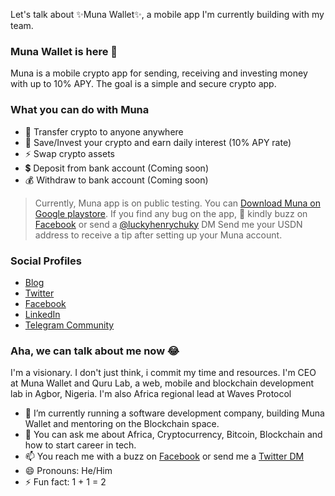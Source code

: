 Let's talk about ✨Muna Wallet✨, a mobile app I'm currently building with my team.

### Muna Wallet is here 👋 

Muna is a mobile crypto app for sending, receiving and investing money with up to 10% APY. The goal is a simple and secure crypto app.


### What you can do with Muna
* 🚀 Transfer crypto to anyone anywhere
* 🌱 Save/Invest your crypto and earn daily interest (10% APY rate)
* ⚡ Swap crypto assets
* 💲  Deposit from bank account (Coming soon)
* 💰 Withdraw to bank account (Coming soon)

> Currently, Muna app is on public testing. You can [Download Muna on Google playstore](https://play.google.com/store/apps/details?id=com.munawallet.muna). If you find any bug on the app, 🙏 kindly buzz on [Facebook](https://facebook.com/luckyhenrychuky) or send a [@luckyhenrychuky](https://twitter.com/luckyhenrychuky) DM
> Send me your USDN address to receive a tip after setting up your Muna account.

### Social Profiles
- [Blog](https://medium.com/munawallet)
- [Twitter](https://twitter.com/munawallet)
- [Facebook](https://facebook.com/munawallet)
- [LinkedIn](https://linkedin.com/company/munawallet)
- [Telegram Community](https://t.me/munacommunity)

### Aha, we can talk about me now 😂
I'm a visionary. I don't just think, i commit my time and resources. I'm CEO at Muna Wallet and Quru Lab, a web, mobile and blockchain development lab in Agbor, Nigeria. I'm also Africa regional lead at Waves Protocol

- 🔭 I’m currently running a software development company, building Muna Wallet and mentoring on the Blockchain space.
- 💬 You can ask me about Africa, Cryptocurrency, Bitcoin, Blockchain and how to start career in tech.
- 📫 You reach me with a buzz on [Facebook](https://facebook.com/luckyhenrychuky) or send me a [Twitter DM](https://twitter.com/luckyhenrychuky)
- 😄 Pronouns: He/Him
- ⚡ Fun fact: 1 + 1 = 2


